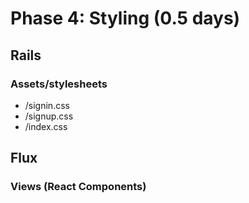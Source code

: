 # Phase 4: Styling (0.5 days)

## Rails
### Assets/stylesheets
* /signin.css
* /signup.css
* /index.css

## Flux
### Views (React Components)
